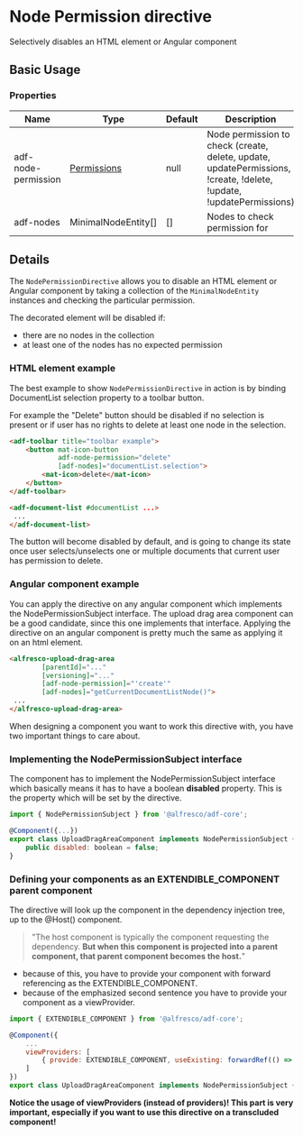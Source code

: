 # Node Permission directive

Selectively disables an HTML element or Angular component

## Basic Usage

### Properties

| Name | Type | Default | Description |
| ---- | ---- | ------- | ----------- |
| adf-node-permission | [Permissions](https://github.com/Alfresco/alfresco-ng2-components/blob/master/ng2-components/ng2-alfresco-core/src/models/permissions.enum.ts) | null | Node permission to check (create, delete, update, updatePermissions, !create, !delete, !update, !updatePermissions) |
| adf-nodes | MinimalNodeEntity\[] | \[] | Nodes to check permission for |

## Details

The `NodePermissionDirective` allows you to disable an HTML element or Angular component
by taking a collection of the `MinimalNodeEntity` instances and checking the particular permission.

The decorated element will be disabled if:

-   there are no nodes in the collection
-   at least one of the nodes has no expected permission

### HTML element example

The best example to show `NodePermissionDirective` in action is by binding DocumentList selection property to a toolbar button.

For example the "Delete" button should be disabled if no selection is present or if user has no rights to delete at least one node in the selection.

```html
<adf-toolbar title="toolbar example">
    <button mat-icon-button
            adf-node-permission="delete"
            [adf-nodes]="documentList.selection">
        <mat-icon>delete</mat-icon>
    </button>
</adf-toolbar>

<adf-document-list #documentList ...>
 ...
</adf-document-list>
```

The button will become disabled by default, and is going to change its state once user selects/unselects one or multiple documents that current user has permission to delete.

### Angular component example

You can apply the directive on any angular component which implements the NodePermissionSubject interface. The upload drag area component can be a good candidate, since this one implements that interface. Applying the directive on an angular component is pretty much the same as applying it on an html element.

```html
<alfresco-upload-drag-area
        [parentId]="..."
        [versioning]="..."
        [adf-node-permission]="'create'"
        [adf-nodes]="getCurrentDocumentListNode()">
 ...
</alfresco-upload-drag-area>
```

When designing a component you want to work this directive with, you have two important things to care about.

### Implementing the NodePermissionSubject interface

The component has to implement the NodePermissionSubject interface which basically means it has to have a boolean **disabled** property. This is the property which will be set by the directive.

```js
import { NodePermissionSubject } from '@alfresco/adf-core';

@Component({...})
export class UploadDragAreaComponent implements NodePermissionSubject {
    public disabled: boolean = false;
}
```

### Defining your components as an EXTENDIBLE_COMPONENT parent component

The directive will look up the component in the dependency injection tree, up to the @Host() component.

> "The host component is typically the component requesting the dependency. **But when this component is projected into a parent component, that parent component becomes the host.**"

-   because of this, you have to provide your component with forward referencing as the EXTENDIBLE_COMPONENT.
-   because of the emphasized second sentence you have to provide your component as a viewProvider.

```js
import { EXTENDIBLE_COMPONENT } from '@alfresco/adf-core';

@Component({
    ...
    viewProviders: [
        { provide: EXTENDIBLE_COMPONENT, useExisting: forwardRef(() => UploadDragAreaComponent)}
    ]
})
export class UploadDragAreaComponent implements NodePermissionSubject { ... }
```

**Notice the usage of viewProviders (instead of providers)! This part is very important, especially if you want to use this directive on a transcluded component!**
